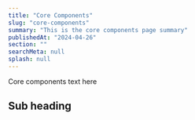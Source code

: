 ```yaml
---
title: "Core Components"
slug: "core-components"
summary: "This is the core components page summary"
publishedAt: "2024-04-26"
section: ""
searchMeta: null
splash: null
---
```


Core components text here

## Sub heading

